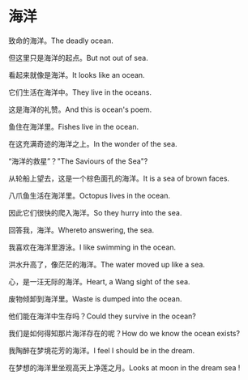 # 海洋

<p><span class="chinese">致命的海洋。</span><span class="english">The deadly ocean.</span></p>

<p><span class="chinese">但这里只是海洋的起点。</span><span class="english">But not out of sea.</span></p>

<p><span class="chinese">看起来就像是海洋。</span><span class="english">It looks like an ocean.</span></p>

<p><span class="chinese">它们生活在海洋中。</span><span class="english">They live in the oceans.</span></p>

<p><span class="chinese">这是海洋的礼赞。</span><span class="english">And this is ocean's poem.</span></p>

<p><span class="chinese">鱼住在海洋里。</span><span class="english">Fishes live in the ocean.</span></p>

<p><span class="chinese">在这充满奇迹的海洋之上。</span><span class="english">In the wonder of the sea.</span></p>

<p><span class="chinese">“海洋的救星”？</span><span class="english">"The Saviours of the Sea"?</span></p>

<p><span class="chinese">从轮船上望去，这是一个棕色面孔的海洋。</span><span class="english">It is a sea of brown faces.</span></p>

<p><span class="chinese">八爪鱼生活在海洋里。</span><span class="english">Octopus lives in the ocean.</span></p>

<p><span class="chinese">因此它们很快的爬入海洋。</span><span class="english">So they hurry into the sea.</span></p>

<p><span class="chinese">回答我，海洋。</span><span class="english">Whereto answering, the sea.</span></p>

<p><span class="chinese">我喜欢在海洋里游泳。</span><span class="english">I like swimming in the ocean.</span></p>

<p><span class="chinese">洪水升高了，像茫茫的海洋。</span><span class="english">The water moved up like a sea.</span></p>

<p><span class="chinese">心，是一汪无际的海洋。</span><span class="english">Heart, a Wang sight of the sea.</span></p>

<p><span class="chinese">废物倾卸到海洋里。</span><span class="english">Waste is dumped into the ocean.</span></p>

<p><span class="chinese">他们能在海洋中生存吗？</span><span class="english">Could they survive in the ocean?</span></p>

<p><span class="chinese">我们是如何得知那片海洋存在的呢？</span><span class="english">How do we know the ocean exists?</span></p>

<p><span class="chinese">我陶醉在梦境花芳的海洋。</span><span class="english">I feel I should be in the dream.</span></p>

<p><span class="chinese">在梦想的海洋里坐观高天上净莲之月。</span><span class="english">Looks at moon in the dream sea !</span></p>

